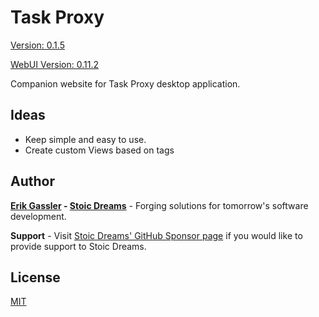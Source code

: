 # Task Proxy

[Version: 0.1.5](https://github.com/StoicDreams/TaskProxy)

[WebUI Version: 0.11.2](https://github.com/StoicDreams/WebUI)

Companion website for Task Proxy desktop application.

## Ideas

* Keep simple and easy to use.
* Create custom Views based on tags

## Author

**[Erik Gassler](https://www.erikgassler.com) - [Stoic Dreams](https://www.stoicdreams.com)** - Forging solutions for tomorrow's software development.

**Support** - Visit [Stoic Dreams' GitHub Sponsor page](https://github.com/sponsors/StoicDreams) if you would like to provide support to Stoic Dreams.

## License

[MIT](LICENSE)
